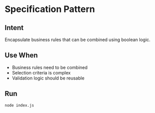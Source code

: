 # Specification Pattern

## Intent
Encapsulate business rules that can be combined using boolean logic.

## Use When
- Business rules need to be combined
- Selection criteria is complex
- Validation logic should be reusable

## Run
`node index.js`
